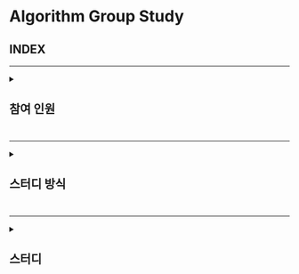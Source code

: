 # Algorithm Group Study

## INDEX

---

<details>
<summary> <h2> 참여 인원 <h2> </summary>
<div markdown="1">

 이원일, 이아현, 임유정, 조홍준, 강보성

</div>
</details>

---

<details>
<summary> <h2> 스터디 방식 <h2> </summary>
<div markdown="1">
  - 횟수 : 약 주 1회(수요일)

- 알고리즘 이론 학습 후 코딩 연습
- 관련 문제 과제 및 코드 리뷰
- 스터디 전날 코드별로 질문 남기기
- 필수사항 !
  - 주석
  - 폴더 형식
      /071W/
    
          SWEA문제번호/
              README.md
              문제번호_영문이름.py

</div>
</details>

---

<details>
<summary> <h2> 스터디 <h2> </summary>
<div markdown="1">

  2022.07.22 <1주차 스터디>  
    - SWEA 1979 '어디에 단어가 들어갈 수 있을까'
      -> 알고리즘 핵심 개념 : 
          1. 연속된 수 뽑아내기
          2. 대각 대칭 사용해서 행과 열을 바꾸기

    - SWEA 1859 '백만장자 프로젝트'
          1. 최대 이득이라는 개념에 따른 접근 방법
          2. 방대한 Input 값에 따른 메모리 사용 최소화
          3. 함수 사용이 늘면 연산 수가 늘어남에 따라 계산시간이 늘어난다.

  2022.08.16 <3주차 스터디>  

- KMP알고리즘 복습
  -> 알고리즘 핵심 개념 : 
  
      1. 패턴이 접두 문자부터 중복이 있을 때 lps 테이블을 만들어 
      2. 대각 대칭 사용해서 행과 열을 바꾸기
  
  2022.08.28 <4주차 스터디>  

- IM시험 준비(기출문제 풀이)
  -> 이차원 배열, 인덱싱 관련 문제 
  
  2022.08.31 <5주차 스터디>  

- BFS 이론 발표

- DFS 문제리뷰
  -> SWEA 1716 - 완전탐색을 통한 최소 연결 거리 계산

  2022.09.08 <6주차 스터디>  

- 재귀함수 이론 발표
- BFS 문제리뷰
  -> BOJ 14502 - BFS와 백트랙킹, 조합 활용한 솔루션 찾기/묘수: 1 주변에 놓도록 조건을 걸면 케이스가 줄어든다 !
  -> BOJ 6118 - BFS의 정석 문제 / 데이터를 리스트와 딕셔너리 형태로 저장하는 차이

</div>
</details>
